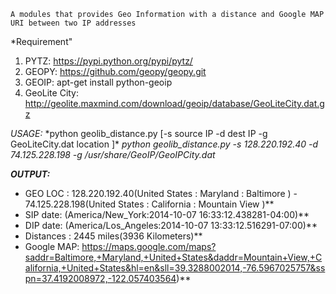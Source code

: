 ``A modules that provides Geo Information with a distance and Google MAP URI between two IP addresses
``

*Requirement"
1. PYTZ: https://pypi.python.org/pypi/pytz/
3. GEOPY: https://github.com/geopy/geopy.git
2. GEOIP:  apt-get install python-geoip
4. GeoLite City: http://geolite.maxmind.com/download/geoip/database/GeoLiteCity.dat.gz


*USAGE:*
	*python geolib_distance.py [-s source IP -d dest IP -g GeoLiteCity.dat location ]\*
	*python geolib_distance.py -s 128.220.192.40 -d 74.125.228.198 -g /usr/share/GeoIP/GeoIPCity.dat*


***OUTPUT:***

* GEO LOC : 128.220.192.40(United States : Maryland : Baltimore )  -  74.125.228.198(United States : California : Mountain View )**
* SIP date: (America/New_York:2014-10-07 16:33:12.438281-04:00)**
* DIP date: (America/Los_Angeles:2014-10-07 13:33:12.516291-07:00)**
* Distances : 2445 miles(3936 Kilometers)**
* Google MAP: https://maps.google.com/maps?saddr=Baltimore,+Maryland,+United+States&daddr=Mountain+View,+California,+United+States&hl=en&sll=39.3288002014,-76.5967025757&sspn=37.4192008972,-122.057403564)**

